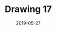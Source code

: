 ---
title: Drawing 17
date: '2019-05-27'
thumb_image: images/mar-4yo/4-mar-drawing17.jpg
thumb_image_alt: Drawing 17
image: images/mar-4yo/4-mar-drawing17.jpg
image_alt: Drawing 17
template: project
---	